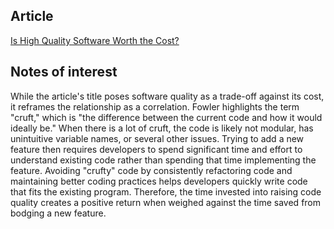 ## Article
[Is High Quality Software Worth the Cost?](https://martinfowler.com/articles/is-quality-worth-cost.html)

## Notes of interest
While the article's title poses software quality as a trade-off against its cost, it reframes the relationship as a correlation. Fowler highlights the term "cruft," which is "the difference between the current code and how it would ideally be." When there is a lot of cruft, the code is likely not modular, has unintuitive variable names, or several other issues. Trying to add a new feature then requires developers to spend significant time and effort to understand existing code rather than spending that time implementing the feature. Avoiding "crufty" code by consistently refactoring code and maintaining better coding practices helps developers quickly write code that fits the existing program. Therefore, the time invested into raising code quality creates a positive return when weighed against the time saved from bodging a new feature.
